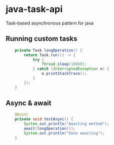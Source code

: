# java-task-api
Task-based asynchronous pattern for java


## Running custom tasks
```java
    private Task longOperation() {
        return Task.run(() -> {
            try {
                Thread.sleep(10000);
            } catch (InterruptedException e) {
                e.printStackTrace();
            }
        });
    }
```

## Async & await
```java
    @Async
    private void testAsync() {
        System.out.println("Awaiting method");
        await(longOperation());
        System.out.println("Done awaiting");
    }
```